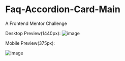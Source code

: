 # Faq-Accordion-Card-Main
A Frontend Mentor Challenge


Desktop Preview(1440px):
![image](https://github.com/VPontis15/Faq-Accordion-Card-Main/assets/94546957/98b811c2-2b51-4f7c-9214-eef205622fff)





Mobile Preview(375px):


![image](https://github.com/VPontis15/Faq-Accordion-Card-Main/assets/94546957/157844da-e0c2-4faa-8ca6-befc9b4a5ddd)


